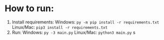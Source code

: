 # How to run:

1. Install requirements:
   Windows: `py -m pip install -r requirements.txt`
   Linux/Mac: `pip3 install -r requirements.txt`
2. Run:
   Windows: `py -3 main.py`
   Linux/Mac: `python3 main.py`
   s
